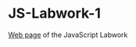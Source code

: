 # JS-Labwork-1
[Web page](https://elzsa.github.io/JS-Labwork-1/ElsaP-js-lab-work1.html) of the JavaScript Labwork
